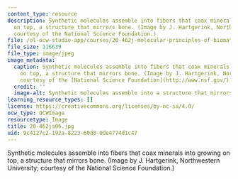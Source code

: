 ```yaml
---
content_type: resource
description: Synthetic molecules assemble into fibers that coax minerals into growing
  on top, a structure that mirrors bone. (Image by J. Hartgerink, Northwestern University;
  courtesy of the National Science Foundation.)
file: /ol-ocw-studio-app/courses/20-462j-molecular-principles-of-biomaterials-spring-2006/9c4127c2192a822360d00de4774d1c47_20-462js06.jpg
file_size: 116639
file_type: image/jpeg
image_metadata:
  caption: Synthetic molecules assemble into fibers that coax minerals into growing
    on top, a structure that mirrors bone. (Image by J. Hartgerink, Northwestern University;
    courtesy of the [National Science Foundation](http://www.nsf.gov/).)
  credit: ''
  image-alt: Synthetic molecules assemble into a structure that mirrors bone.
learning_resource_types: []
license: https://creativecommons.org/licenses/by-nc-sa/4.0/
ocw_type: OCWImage
resourcetype: Image
title: 20-462js06.jpg
uid: 9c4127c2-192a-8223-60d0-0de4774d1c47
---
```

Synthetic molecules assemble into fibers that coax minerals into growing on top, a structure that mirrors bone. (Image by J. Hartgerink, Northwestern University; courtesy of the National Science Foundation.)